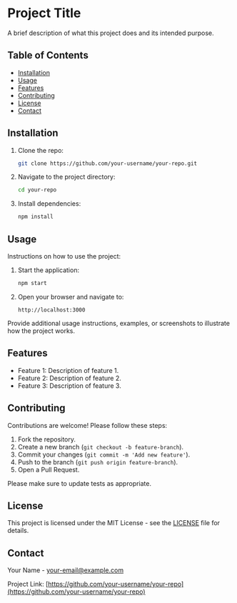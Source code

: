 # Project Title

A brief description of what this project does and its intended purpose.

## Table of Contents

- [Installation](#installation)
- [Usage](#usage)
- [Features](#features)
- [Contributing](#contributing)
- [License](#license)
- [Contact](#contact)

## Installation

1. Clone the repo:
    ```bash
    git clone https://github.com/your-username/your-repo.git
    ```
2. Navigate to the project directory:
    ```bash
    cd your-repo
    ```
3. Install dependencies:
    ```bash
    npm install
    ```
   
## Usage

Instructions on how to use the project:

1. Start the application:
    ```bash
    npm start
    ```
2. Open your browser and navigate to:
    ```
    http://localhost:3000
    ```

Provide additional usage instructions, examples, or screenshots to illustrate how the project works.

## Features

- Feature 1: Description of feature 1.
- Feature 2: Description of feature 2.
- Feature 3: Description of feature 3.

## Contributing

Contributions are welcome! Please follow these steps:

1. Fork the repository.
2. Create a new branch (`git checkout -b feature-branch`).
3. Commit your changes (`git commit -m 'Add new feature'`).
4. Push to the branch (`git push origin feature-branch`).
5. Open a Pull Request.

Please make sure to update tests as appropriate.

## License

This project is licensed under the MIT License - see the [LICENSE](LICENSE) file for details.

## Contact

Your Name - [your-email@example.com](mailto:your-email@example.com)

Project Link: [https://github.com/your-username/your-repo](https://github.com/your-username/your-repo)
